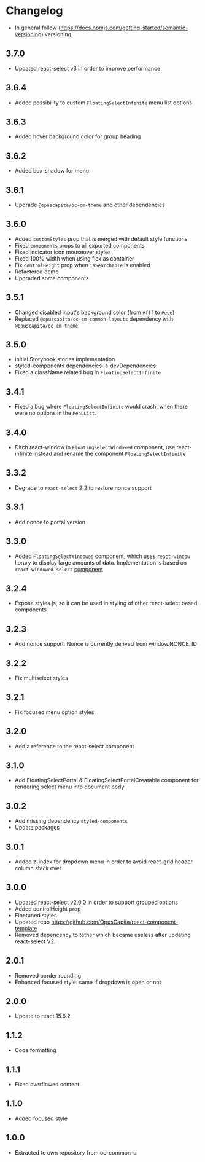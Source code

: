 # Changelog
* In general follow (https://docs.npmjs.com/getting-started/semantic-versioning) versioning.

## <next>

## 3.7.0
* Updated react-select v3 in order to improve performance

## 3.6.4
* Added possibility to custom `FloatingSelectInfinite` menu list options

## 3.6.3
* Added hover background color for group heading

## 3.6.2
* Added box-shadow for menu

## 3.6.1
* Updrade `@opuscapita/oc-cm-theme` and other dependencies

## 3.6.0
* Added `customStyles` prop that is merged with default style functions
* Fixed `components` props to all exported components
* Fixed indicator icon mouseover styles
* Fixed 100% width when using flex as container
* Fix `controlHeight` prop when `isSearchable` is enabled
* Refactored demo
* Upgraded some components

## 3.5.1
* Changed disabled input's background color (from `#fff` to `#eee`)
* Replaced `@opuscapita/oc-cm-common-layouts` dependency with `@opuscapita/oc-cm-theme`

## 3.5.0
* initial Storybook stories implementation
* styled-components dependencies -> devDependencies
* Fixed a className related bug in `FloatingSelectInfinite`

## 3.4.1
* Fixed a bug where `FloatingSelectInfinite` would crash, when there were no options in the `MenuList`.

## 3.4.0
* Ditch react-window in `FloatingSelectWindowed` component, use react-infinite instead and rename the component `FloatingSelectInfinite`

## 3.3.2
* Degrade to `react-select` 2.2 to restore nonce support

## 3.3.1
* Add nonce to portal version

## 3.3.0
* Added `FloatingSelectWindowed` component, which uses `react-window` library to display large amounts of data. Implementation is based on `react-windowed-select` [component](https://github.com/bvaughn/react-window)

## 3.2.4
* Expose styles.js, so it can be used in styling of other react-select based components

## 3.2.3
* Add nonce support. Nonce is currently derived from window.NONCE_ID

## 3.2.2
* Fix multiselect styles

## 3.2.1
* Fix focused menu option styles

## 3.2.0
* Add a reference to the react-select component

## 3.1.0
* Add FloatingSelectPortal & FloatingSelectPortalCreatable component for rendering select menu into document body

## 3.0.2
* Add missing dependency `styled-components`
* Update packages

## 3.0.1
* Added z-index for dropdown menu in order to avoid react-grid header column stack over

## 3.0.0
* Updated react-select v2.0.0 in order to support grouped options
* Added controlHeight prop
* Finetuned styles
* Updated repo https://github.com/OpusCapita/react-component-template
* Removed depencency to tether which became useless after updating react-select V2.

## 2.0.1
* Removed border rounding
* Enhanced focused style: same if dropdown is open or not

## 2.0.0
* Update to react 15.6.2

## 1.1.2
* Code formatting

## 1.1.1
* Fixed overflowed content

## 1.1.0
* Added focused style

## 1.0.0
* Extracted to own repository from oc-common-ui
